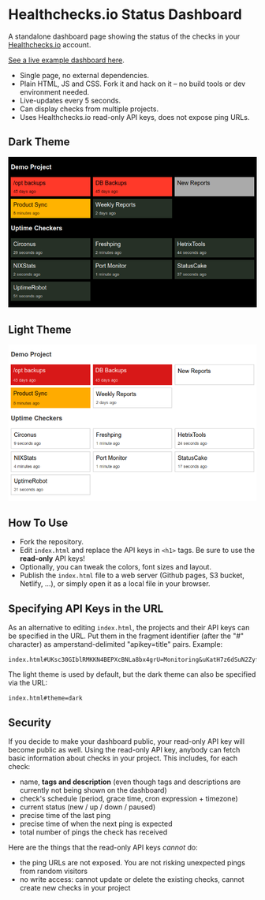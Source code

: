 # Healthchecks.io Status Dashboard

A standalone dashboard page showing the status of the checks in your [Healthchecks.io](https://healthchecks.io)
account.

[See a live example dashboard here](https://cuu508.github.io/).

* Single page, no external dependencies.
* Plain HTML, JS and CSS. Fork it and hack on it – no build tools or dev environment needed.
* Live-updates every 5 seconds.
* Can display checks from multiple projects.
* Uses Healthchecks.io read-only API keys, does not expose ping URLs.


## Dark Theme

![Dark THeme](/docs/theme-dark.png?raw=true "Dark Theme")

## Light Theme

![Light THeme](/docs/theme-light.png?raw=true "Light Theme")


## How To Use

* Fork the repository.
* Edit `index.html` and replace the API keys in `<h1>` tags. Be sure to use the
**read-only** API keys!
* Optionally, you can tweak the colors, font sizes and layout.
* Publish the `index.html` file to a web server (Github pages, S3 bucket,
Netlify, ...), or simply open it as a local file in your browser.

## Specifying API Keys in the URL

As an alternative to editing `index.html`, the projects and their API keys can be
specified in the URL. Put them in the fragment identifier (after the "#" character) as
amperstand-delimited "apikey=title" pairs. Example:

	index.html#UKsc30GIblRMKKN4BEPXcBNLa8bx4grU=Monitoring&uKatH7z6dSuN2Zyf1luRCmPDkw3fw2U0=Demo

The light theme is used by default, but the dark theme can also be specified
via the URL:


	index.html#theme=dark


## Security

If you decide to make your dashboard public, your read-only API key will
become public as well. Using the read-only API key, anybody can fetch basic information
about checks in your project. This includes, for each check:

* name, **tags and description** (even though tags and descriptions are currently not
being shown on the dashboard)
* check's schedule (period, grace time, cron expression + timezone)
* current status (new / up / down / paused)
* precise time of the last ping
* precise time of when the next ping is expected
* total number of pings the check has received

Here are the things that the read-only API keys *cannot* do:

* the ping URLs are not exposed. You are not risking unexpected pings from random visitors
* no write access: cannot update or delete the existing checks, cannot create new checks
in your project
